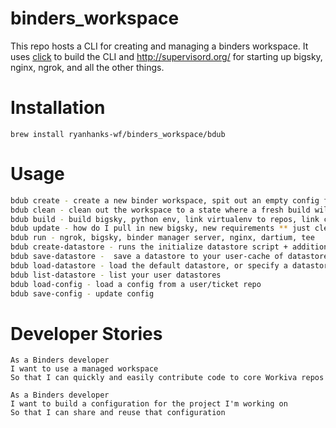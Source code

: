 # binders_workspace

This repo hosts a CLI for creating and managing a binders workspace. It uses [click](http://click.pocoo.org/5/) to build the CLI and http://supervisord.org/ for starting up bigsky, nginx, ngrok, and all the other things.

# Installation
`brew install ryanhanks-wf/binders_workspace/bdub`

# Usage
```sh
bdub create - create a new binder workspace, spit out an empty config file with a sample config, create the gist to store the config
bdub clean - clean out the workspace to a state where a fresh build will succeed
bdub build - build bigsky, python env, link virtualenv to repos, link client side repos, build binder manager, doc viewer, binder manager admin
bdub update - how do I pull in new bigsky, new requirements ** just clean and build
bdub run - ngrok, bigsky, binder manager server, nginx, dartium, tee
bdub create-datastore - runs the initialize datastore script + additions
bdub save-datastore -  save a datastore to your user-cache of datastores, optionally providing a name
bdub load-datastore - load the default datastore, or specify a datastore by name / timespamp
bdub list-datastore - list your user datastores
bdub load-config - load a config from a user/ticket repo
bdub save-config - update config
```

# Developer Stories

~~~
As a Binders developer
I want to use a managed workspace
So that I can quickly and easily contribute code to core Workiva repos
~~~

~~~
As a Binders developer
I want to build a configuration for the project I'm working on
So that I can share and reuse that configuration
~~~


